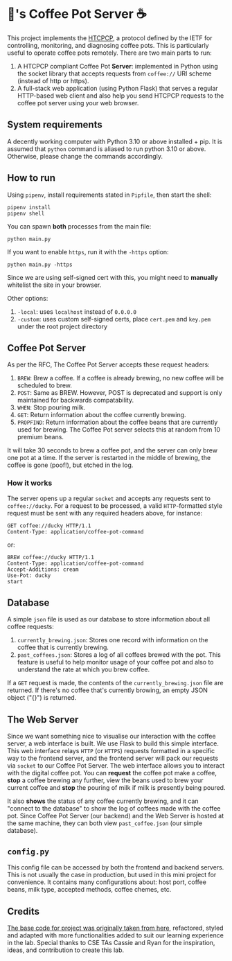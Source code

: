 # 🐣's Coffee Pot Server ☕️

This project implements the [HTCPCP](https://datatracker.ietf.org/doc/html/rfc2324), a protocol defined by the IETF for controlling, monitoring, and diagnosing coffee pots. This is particularly useful to operate coffee pots remotely. There are two main parts to run:

1. A HTCPCP compliant Coffee Pot **Server**: implemented in Python using the socket library that accepts requests from `coffee://` URI scheme (instead of http or https).
2. A full-stack web application (using Python Flask) that serves a regular HTTP-based web client and also help you send HTCPCP requests to the coffee pot server using your web browser.

## System requirements

A decently working computer with Python 3.10 or above installed + pip. It is assumed that `python` command is aliased to run python 3.10 or above. Otherwise, please change the commands accordingly.

## How to run

Using `pipenv`, install requirements stated in `Pipfile`, then start the shell:

```
pipenv install
pipenv shell
```

You can spawn **both** processes from the main file:

```
python main.py
```

If you want to enable `https`, run it with the `-https` option:

```
python main.py -https
```

Since we are using self-signed cert with this, you might need to **manually** whitelist the site in your browser.

Other options:

1. `-local`: uses `localhost` instead of `0.0.0.0`
2. `-custom`: uses custom self-signed certs, place `cert.pem` and `key.pem` under the root project directory

## Coffee Pot Server

As per the RFC, The Coffee Pot Server accepts these request headers:

1. `BREW`: Brew a coffee. If a coffee is already brewing, no new coffee will be scheduled to brew.
2. `POST`: Same as BREW. However, POST is deprecated and support is only maintained for backwards compatability.
3. `WHEN`: Stop pouring milk.
4. `GET`: Return information about the coffee currently brewing.
5. `PROPFIND`: Return information about the coffee beans that are currently used for brewing. The Coffee Pot server selects this at random from 10 premium beans.

It will take 30 seconds to brew a coffee pot, and the server can only brew one pot at a time. If the server is restarted in the middle of brewing, the coffee is gone (poof!), but etched in the log.

### How it works

The server opens up a regular `socket` and accepts any requests sent to `coffee://ducky`. For a request to be processed, a valid `HTTP`-formatted style request must be sent with any required headers above, for instance:

```
GET coffee://ducky HTTP/1.1
Content-Type: application/coffee-pot-command
```

or:

```
BREW coffee://ducky HTTP/1.1
Content-Type: application/coffee-pot-command
Accept-Additions: cream
Use-Pot: ducky
start
```

## Database

A simple `json` file is used as our database to store information about all coffee requests:

1. `currently_brewing.json`: Stores one record with information on the coffee that is currently brewing.
2. `past_coffees.json`: Stores a log of all coffees brewed with the pot. This feature is useful to help monitor usage of your coffee pot and also to understand the rate at which you brew coffee.

If a `GET` request is made, the contents of the `currently_brewing.json` file are returned. If there's no coffee that's currently browing, an empty JSON object ("{}") is returned.

## The Web Server

Since we want something nice to visualise our interaction with the coffee server, a web interface is built. We use Flask to build this simple interface. This web interface relays `HTTP` (or `HTTPS`) requests formatted in a specific way to the frontend server, and the frontend server will pack our requests via `socket` to our Coffee Pot Server. The web interface allows you to interact with the digital coffee pot. You can **request** the coffee pot make a coffee, **stop** a coffee brewing any further, view the beans used to brew your current coffee and **stop** the pouring of milk if milk is presently being poured.

It also **shows** the status of any coffee currently brewing, and it can "connect to the database" to show the log of coffees made with the coffee pot. Since Coffee Pot Server (our backend) and the Web Server is hosted at the same machine, they can both view `past_coffee.json` (our simple database).

## `config.py`

This config file can be accessed by both the frontend and backend servers. This is not usually the case in production, but used in this mini project for convenience. It contains many configurations about: host port, coffee beans, milk type, accepted methods, coffee chemes, etc.

## Credits

[The base code for project was originally taken from here](https://jamesg.blog/2021/11/18/hypertext-coffee-pot/), refactored, styled and adapted with more functionalities added to suit our learning experience in the lab. Special thanks to CSE TAs Cassie and Ryan for the inspiration, ideas, and contribution to create this lab.
